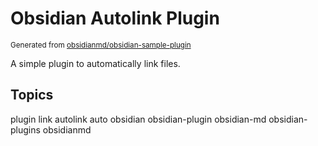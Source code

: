 # Obsidian Autolink Plugin

<sup>Generated from <a href="https://github.com/obsidianmd/obsidian-sample-plugin">obsidianmd/obsidian-sample-plugin</a></sup>

A simple plugin to automatically link files.

## Topics

plugin link autolink auto obsidian obsidian-plugin obsidian-md obsidian-plugins obsidianmd
